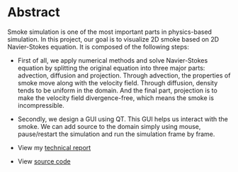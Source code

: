 # Abstract
Smoke simulation is one of the most important parts in physics-based simulation. In this project, our goal is to visualize 2D smoke based on 2D Navier-Stokes equation. It is composed of the following steps:

- First of all, we apply numerical methods and solve Navier-Stokes equation by splitting the original equation into three major parts: advection, diffusion and projection. Through advection, the properties of smoke move along with the velocity field. Through diffusion, density tends to be uniform in the domain. And the final part, projection is to make the velocity field divergence-free, which means the smoke is incompressible.

- Secondly, we design a GUI using QT. This GUI helps us interact with the smoke. We can add source to the domain simply using mouse, pause/restart the simulation and run the simulation frame by frame.

- View my [technical report](https://github.com/SoldierDown/CS523/blob/master/Term%20Project/Term_Project.pdf)

- View [source code](https://github.com/SoldierDown/work_space/tree/master/cs523%40rutgers/Term%20Project/SmokeSimulation)
